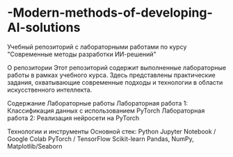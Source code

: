 # -Modern-methods-of-developing-AI-solutions
Учебный репозиторий с лабораторными работами по курсу "Современные методы разработки ИИ-решений"

О репозитории
Этот репозиторий содержит выполненные лабораторные работы в рамках учебного курса. Здесь представлены практические задания, охватывающие современные подходы и технологии в области искусственного интеллекта.

Содержание
Лабораторные работы
Лабораторная работа 1: Классификация данных с использованием PyTorch 
Лабораторная работа 2: Реализация нейросети на PyTorch

Технологии и инструменты
Основной стек:
Python 
Jupyter Notebook / Google Colab
PyTorch / TensorFlow
Scikit-learn
Pandas, NumPy, Matplotlib/Seaborn
